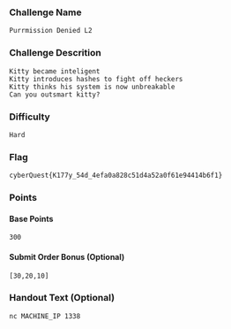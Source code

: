 ### Challenge Name
```
Purrmission Denied L2
```

### Challenge Descrition
```
Kitty became inteligent
Kitty introduces hashes to fight off heckers
Kitty thinks his system is now unbreakable
Can you outsmart kitty?
```

### Difficulty
```
Hard
```

### Flag
```
cyberQuest{K177y_54d_4efa0a828c51d4a52a0f61e94414b6f1}
```

### Points
#### Base Points
```
300
```

#### Submit Order Bonus (Optional)
```
[30,20,10]
```

### Handout Text (Optional)
```
nc MACHINE_IP 1338
```
